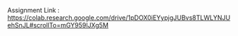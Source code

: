 Assignment Link : https://colab.research.google.com/drive/1pDOX0iEYypjgJUBvs8TLWLYNJUehSnJL#scrollTo=mGY959lJXg5M
